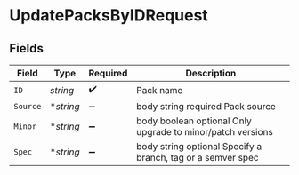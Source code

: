 # UpdatePacksByIDRequest


## Fields

| Field                                                       | Type                                                        | Required                                                    | Description                                                 |
| ----------------------------------------------------------- | ----------------------------------------------------------- | ----------------------------------------------------------- | ----------------------------------------------------------- |
| `ID`                                                        | *string*                                                    | :heavy_check_mark:                                          | Pack name                                                   |
| `Source`                                                    | **string*                                                   | :heavy_minus_sign:                                          | body string required Pack source                            |
| `Minor`                                                     | **string*                                                   | :heavy_minus_sign:                                          | body boolean optional Only upgrade to minor/patch versions  |
| `Spec`                                                      | **string*                                                   | :heavy_minus_sign:                                          | body string optional Specify a branch, tag or a semver spec |